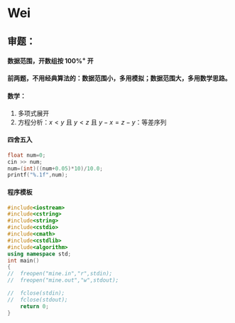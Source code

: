 # Wei
## 审题：
#### 数据范围，开数组按 $100\%^+$ 开
#### 前两题，不用经典算法的：数据范围小，多用模拟；数据范围大，多用数学思路。
#### 数学：
1. 多项式展开
2. 方程分析：$x<y$ 且 $y<z$ 且 $y-x=z-y$：等差序列
#### 四舍五入
```cpp
float num=0;
cin >> num;
num=(int)((num+0.05)*10)/10.0;
printf("%.1f",num);
```
#### 程序模板
```cpp
#include<iostream>
#include<cstring>
#include<string>
#include<cstdio>
#include<cmath>
#include<cstdlib>
#include<algorithm>
using namespace std;
int main()
{
//	freopen("mine.in","r",stdin);
//	freopen("mine.out","w",stdout);

//	fclose(stdin);
//	fclose(stdout);
	return 0;
}
```